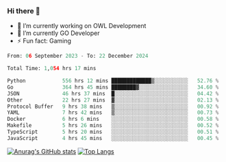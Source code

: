 ### Hi there 👋 

- 🔭 I’m currently working on OWL Development
- 🌱 I’m currently GO Developer
-  ⚡ Fun fact: Gaming
  
  <!--
- 👯 I’m looking to collaborate on ...
- 🤔 I’m looking for help with ...
- 💬 Ask me about ...
- 📫 How to reach me: ...
- 😄 Pronouns: ...
-->

<!--START_SECTION:waka-->

```python
From: 06 September 2023 - To: 22 December 2024

Total Time: 1,054 hrs 17 mins

Python            556 hrs 12 mins █████████████▒░░░░░░░░░░░   52.76 %
Go                364 hrs 45 mins ████████▓░░░░░░░░░░░░░░░░   34.60 %
JSON              46 hrs 37 mins  █░░░░░░░░░░░░░░░░░░░░░░░░   04.42 %
Other             22 hrs 27 mins  ▓░░░░░░░░░░░░░░░░░░░░░░░░   02.13 %
Protocol Buffer   9 hrs 38 mins   ▒░░░░░░░░░░░░░░░░░░░░░░░░   00.92 %
YAML              7 hrs 42 mins   ▒░░░░░░░░░░░░░░░░░░░░░░░░   00.73 %
Docker            6 hrs 6 mins    ░░░░░░░░░░░░░░░░░░░░░░░░░   00.58 %
Makefile          5 hrs 26 mins   ░░░░░░░░░░░░░░░░░░░░░░░░░   00.52 %
TypeScript        5 hrs 20 mins   ░░░░░░░░░░░░░░░░░░░░░░░░░   00.51 %
JavaScript        4 hrs 45 mins   ░░░░░░░░░░░░░░░░░░░░░░░░░   00.45 %
```

<!--END_SECTION:waka-->

[![Anurag's GitHub stats](https://github-readme-stats.vercel.app/api?username=aebalz&show_icons=true&theme=codeSTACKr)](https://github.com/anuraghazra/github-readme-stats)
[![Top Langs](https://github-readme-stats.vercel.app/api/top-langs/?username=aebalz&layout=compact&card_width=350&theme=codeSTACKr)](https://github.com/anuraghazra/github-readme-stats)
<!-- [![Readme Card](https://github-readme-stats.vercel.app/api/pin/?username=aebalz&repo=go-gin-gone&show_owner=true)](https://github.com/anuraghazra/github-readme-stats)-->
